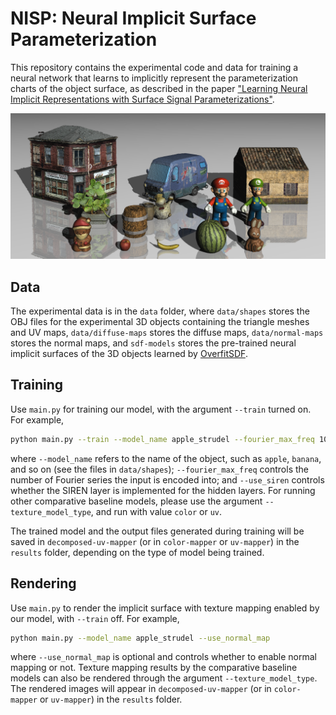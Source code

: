 # NISP: Neural Implicit Surface Parameterization

This repository contains the experimental code and data for training a neural network that learns to implicitly represent the parameterization charts of the object surface, as described in the paper ["Learning Neural Implicit Representations with Surface Signal Parameterizations"](https://arxiv.org/abs/2211.00519).

![representative](representative.png)

## Data

The experimental data is in the `data` folder, where `data/shapes` stores the OBJ files for the experimental 3D objects containing the triangle meshes and UV maps, `data/diffuse-maps` stores the diffuse maps, `data/normal-maps` stores the normal maps, and `sdf-models` stores the pre-trained neural implicit surfaces of the 3D objects learned by [OverfitSDF](https://github.com/daviesthomas/overfitSDF).

## Training

Use `main.py` for training our model, with the argument `--train` turned on. For example,
```bash
python main.py --train --model_name apple_strudel --fourier_max_freq 10 --use_siren
```
where `--model_name` refers to the name of the object, such as `apple`, `banana`, and so on (see the files in `data/shapes`); `--fourier_max_freq` controls the number of Fourier series the input is encoded into; and `--use_siren` controls whether the SIREN layer is implemented for the hidden layers. For running other comparative baseline models, please use the argument `--texture_model_type`, and run with value `color` or `uv`.

The trained model and the output files generated during training will be saved in `decomposed-uv-mapper` (or in `color-mapper` or `uv-mapper`) in the `results` folder, depending on the type of model being trained.

## Rendering

Use `main.py` to render the implicit surface with texture mapping enabled by our model, with `--train` off. For example,
```bash
python main.py --model_name apple_strudel --use_normal_map
```
where `--use_normal_map` is optional and controls whether to enable normal mapping or not. Texture mapping results by the comparative baseline models can also be rendered through the argument `--texture_model_type`. The rendered images will appear in `decomposed-uv-mapper` (or in `color-mapper` or `uv-mapper`) in the `results` folder.
